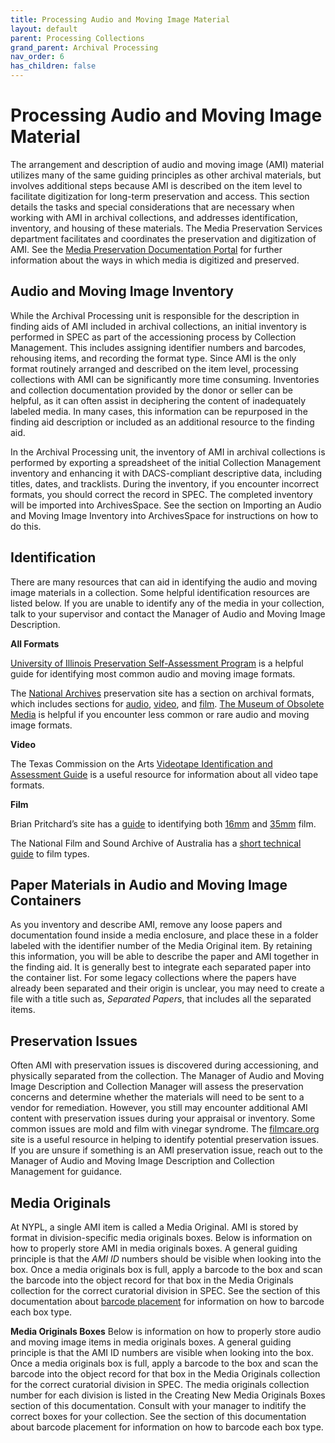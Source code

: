 ```yaml
---
title: Processing Audio and Moving Image Material
layout: default
parent: Processing Collections
grand_parent: Archival Processing
nav_order: 6
has_children: false
---
```

# **Processing Audio and Moving Image Material**
The arrangement and description of audio and moving image (AMI) material utilizes many of the same guiding principles as other archival materials, but involves additional steps because AMI is described on the item level to facilitate digitization for long-term preservation and access. This section details the tasks and special considerations that are necessary when working with AMI in archival collections, and addresses identification, inventory, and housing of these materials. The Media Preservation Services department facilitates and coordinates the preservation and digitization of AMI. See the [Media Preservation Documentation Portal](https://nypl.github.io/ami-preservation/) for further information about the ways in which media is digitized and preserved. 

## **Audio and Moving Image Inventory**
While the Archival Processing unit is responsible for the description in finding aids of AMI included in archival collections, an initial inventory is performed in SPEC as part of the accessioning process by Collection Management. This includes assigning identifier numbers and barcodes, rehousing items, and recording the format type. Since AMI is the only format routinely arranged and described on the item level, processing collections with AMI can be significantly more time consuming. Inventories and collection documentation provided by the donor or seller can be helpful, as it can often assist in deciphering the content of inadequately labeled media. In many cases, this information can be repurposed in the finding aid description or included as an additional resource to the finding aid. 

In the Archival Processing unit, the inventory of AMI in archival collections is performed by exporting a spreadsheet of the initial Collection Management inventory and enhancing it with DACS-compliant descriptive data, including titles, dates, and tracklists. During the inventory, if you encounter incorrect formats, you should correct the record in SPEC. The completed inventory will be imported into ArchivesSpace. See the section on Importing an Audio and Moving Image Inventory into ArchivesSpace for instructions on how to do this.

## **Identification**

There are many resources that can aid in identifying the audio and moving image materials in a collection. Some helpful identification resources are listed below. If you are unable to identify any of the media in your collection, talk to your supervisor and contact the Manager of Audio and Moving Image Description.

**All Formats**

[University of Illinois Preservation Self-Assessment Program](https://psap.library.illinois.edu/collection-id-guide/#audiovisual) is a helpful guide for identifying most common audio and moving image formats.

The [National Archives](https://www.archives.gov/preservation/formats) preservation site has a section on archival formats, which includes sections for [audio](https://www.archives.gov/preservation/formats/audio-toc.html), [video](https://www.archives.gov/preservation/formats/video-toc.html), and [film](https://www.archives.gov/preservation/formats/motion-picture-film-toc.html). [The Museum of Obsolete Media](https://obsoletemedia.org/) is helpful if you encounter less common or rare audio and moving image formats.

**Video**

The Texas Commission on the Arts [Videotape Identification and Assessment Guide](https://www.arts.texas.gov/wp-content/uploads/2012/04/video.pdf) is a useful resource for information about all video tape formats.

**Film** 

Brian Pritchard’s site has a [guide](http://www.brianpritchard.com/IMPF.htm) to identifying both [16mm](http://www.brianpritchard.com/16mm%20Identification%20Version%201.02.pdf) and [35mm](http://www.brianpritchard.com/35mm%20Film%20Identification%20Version%203.2.pdf) film.

The National Film and Sound Archive of Australia has a [short technical guide](https://www.nfsa.gov.au/preservation/guide/handbook/identification) to film types.

## **Paper Materials in Audio and Moving Image Containers**
As you inventory and describe AMI, remove any loose papers and documentation found inside a media enclosure, and place these in a folder labeled with the identifier number of the Media Original item. By retaining this information, you will be able to describe the paper and AMI together in the finding aid. It is generally best to integrate each separated paper into the container list. For some legacy collections where the papers have already been separated and their origin is unclear, you may need to create a file with a title such as, _Separated Papers_, that includes all the separated items. 

## **Preservation Issues**
Often AMI with preservation issues is discovered during accessioning, and physically separated from the collection. The Manager of Audio and Moving Image Description and Collection Manager will assess the preservation concerns and determine whether the materials will need to be sent to a vendor for remediation. However, you still may encounter additional AMI content with preservation issues during your appraisal or inventory. Some common issues are mold and film with vinegar syndrome. The [filmcare.org](https://filmcare.org/visual_decay) site is a useful resource in helping to identify potential preservation issues. If you are unsure if something is an AMI preservation issue, reach out to the Manager of Audio and Moving Image Description and Collection Management for guidance.

## **Media Originals**
At NYPL, a single AMI item is called a Media Original. AMI is stored by format in division-specific media originals boxes. Below is information on how to properly store AMI in media originals boxes. A general guiding principle is that the _AMI ID_ numbers should be visible when looking into the box. Once a media originals box is full, apply a barcode to the box and scan the barcode into the object record for that box in the Media Originals collection for the correct curatorial division in SPEC. See the section of this documentation about [barcode placement]() for information on how to barcode each box type.

**Media Originals Boxes**
Below is information on how to properly store audio and moving image items in media originals boxes. A general guiding principle is that the AMI ID numbers are visible when looking into the box. Once a media originals box is full, apply a barcode to the box and scan the barcode into the object record for that box in the Media Originals collection for the correct curatorial division in SPEC. The media originals collection number for each division is listed in the Creating New Media Originals Boxes section of this documentation. Consult with your manager to inditify the correct boxes for your collection. See the section of this documentation about barcode placement for information on how to barcode each box type.
